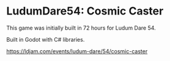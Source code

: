 # LudumDare54: Cosmic Caster

This game was initially built in 72 hours for Ludum Dare 54.

Built in Godot with C# libraries.

https://ldjam.com/events/ludum-dare/54/cosmic-caster
